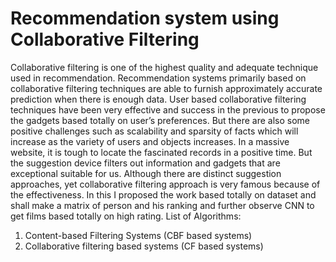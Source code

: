 # Recommendation system using Collaborative Filtering

Collaborative filtering is one of the highest quality and adequate technique used in recommendation. Recommendation systems primarily based on collaborative filtering techniques are able to furnish approximately accurate prediction when there is enough data. User based collaborative filtering techniques have been very effective and success in the previous to propose the gadgets based totally on user’s preferences. But there are also some positive challenges such as scalability and sparsity of facts which will increase as the variety of users and objects increases. In a massive website, it is tough to locate the fascinated records in a positive time. But the suggestion device filters out information and gadgets that are exceptional suitable for us. Although there are distinct suggestion approaches, yet collaborative filtering approach is very famous because of the effectiveness. In this I proposed the work based totally on dataset and shall make a matrix of person and his ranking and further observe CNN to get films based totally on high rating.
List of Algorithms:
1.	Content-based Filtering Systems (CBF based systems)
2.	Collaborative filtering based systems (CF based systems) 
